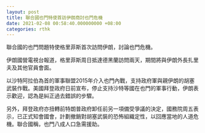 ```yaml
---
layout: post
title: 聯合國也門特使首訪伊朗商討也門危機
date: 2021-02-08 00:58:40.000000000 +08:00
categories: rthk
---
```


聯合國的也門問題特使格里菲斯首次訪問伊朗，討論也門危機。

伊朗國營電視台報道，格里菲斯周日抵達德黑蘭訪問兩天，期間將與伊朗外長扎里夫及其他官員會面。

以沙特阿拉伯為首的軍事聯盟2015年介入也門內戰，支持政府軍與親伊朗的胡塞武裝作戰。美國拜登政府日前宣布，停止支持沙特等國在也門的軍事行動，伊朗表示歡迎，認為是糾正過去錯誤的步驟。

另外，拜登政府亦扭轉前特朗普政府卸任前另一項備受爭議的決定，國務院周五表示，已正式知會國會，計劃撤銷對胡塞武裝的恐怖組織定性，以回應當地的人道危機。聯合國稱，也門八成人口急需援助。
